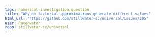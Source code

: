 ```yaml
---
tags: numerical-investigation,question
title: "Why do factorial approximations generate different values"
html_url: "https://github.com/stillwater-sc/universal/issues/205"
user: Ravenwater
repo: stillwater-sc/universal
---
```


